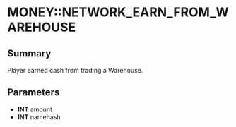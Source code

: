 # MONEY::NETWORK_EARN_FROM_WAREHOUSE

## Summary
Player earned cash from trading a Warehouse.

## Parameters
* **INT** amount
* **INT** namehash